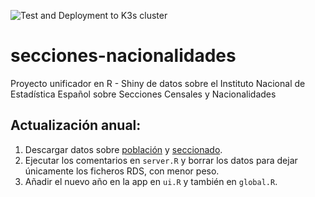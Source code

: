 ![Test and Deployment to K3s cluster](https://github.com/GeiserX/secciones-nacionalidades/workflows/Test%20and%20Deployment%20to%20K3s%20cluster/badge.svg?branch=master)
# secciones-nacionalidades
Proyecto unificador en R - Shiny de datos sobre el Instituto Nacional de Estadística Español sobre Secciones Censales y Nacionalidades

## Actualización anual:
1. Descargar datos sobre [población](https://www.ine.es/dyngs/INEbase/es/operacion.htm?c=Estadistica_C&cid=1254736177012&menu=resultados&secc=1254736195461&idp=1254734710990) y [seccionado](http://www.ine.es/ss/Satellite?L=es_ES&c=Page&cid=1259952026632&p=1259952026632&pagename=ProductosYServicios%2FPYSLayout).
2. Ejecutar los comentarios en `server.R` y borrar los datos para dejar únicamente los ficheros RDS, con menor peso.
3. Añadir el nuevo año en la app en `ui.R` y también en `global.R`.
